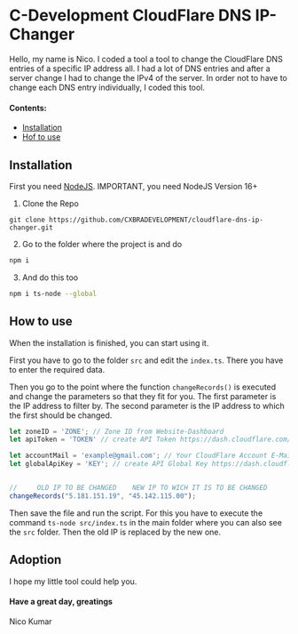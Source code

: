 # C-Development CloudFlare DNS IP-Changer
 
Hello, my name is Nico. I coded a tool a tool to change the CloudFlare DNS entries of a specific IP address all. 
I had a lot of DNS entries and after a server change I had to change the IPv4 of the server. 
In order not to have to change each DNS entry individually, I coded this tool.

#### Contents:
- [Installation](#installation)
- [Hof to use](#how-to-use)


## Installation
First you need [NodeJS](https://nodejs.org/).
IMPORTANT, you need NodeJS Version 16+

1. Clone the Repo
```
git clone https://github.com/CXBRADEVELOPMENT/cloudflare-dns-ip-changer.git
```
2. Go to the folder where the project is and do
```bash
npm i
```
3. And do this too 
```bash
npm i ts-node --global
```

## How to use

When the installation is finished, you can start using it.

First you have to go to the folder `src` and edit the `index.ts`.
There you have to enter the required data.

Then you go to the point where the function `changeRecords()` is executed and change the parameters so that they fit for you.
The first parameter is the IP address to filter by. The second parameter is the IP address to which the first should be changed. 
```ts
let zoneID = 'ZONE'; // Zone ID from Website-Dashboard
let apiToken = 'TOKEN' // create API Token https://dash.cloudflare.com/profile/api-tokens

let accountMail = 'example@gmail.com'; // Your CloudFlare Account E-Mail
let globalApiKey = 'KEY'; // create API Global Key https://dash.cloudflare.com/profile/api-tokens


//     OLD IP TO BE CHANGED    NEW IP TO WICH IT IS TO BE CHANGED
changeRecords("5.181.151.19", "45.142.115.00");
```

Then save the file and run the script.
For this you have to execute the command ```ts-node src/index.ts``` in the main folder where you can also see the `src` folder.
Then the old IP is replaced by the new one.



## Adoption
I hope my little tool could help you.

#### Have a great day, greatings
Nico Kumar
